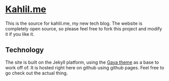 # [Kahlil.me][kahlil.me]

This is the source for kahlil.me, my new tech blog. The website is completely open source, so please feel free to fork this project and modify it if you like it.

## Technology
The site is built on the Jekyll platform, using the [Gaya theme][gaya-theme] as a base to work off of. It is hosted right here on github using github pages. Feel free to go check out the actual thing.

[kahlil.me]: http://kahlil.me
[gaya-theme]: https://github.com/gayanvirajith/gaya
